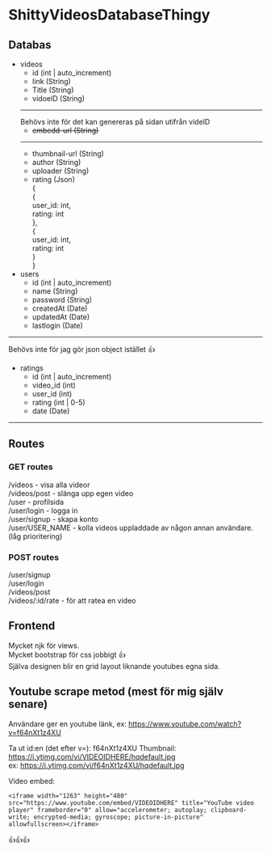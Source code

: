 # ShittyVideosDatabaseThingy

## Databas

- videos
    - id (int | auto_increment)  
    - link (String)  
    - Title (String)  
    - vidoeID (String)
    ----
    Behövs inte för det kan genereras på sidan utifrån videID  
    - ~~embedd-url (String)~~
    ----
    - thumbnail-url (String) 
    - author (String)
    - uploader (String)
    - rating (Json)  
        {  
            {  
                user_id: int,  
                rating: int  
            },  
            {  
                user_id: int,    
                rating: int   
            }  
        }
- users
    - id (int | auto_increment)
    - name (String)
    - password (String)
    - createdAt (Date)
    - updatedAt (Date)
    - lastlogin (Date)
---
Behövs inte för jag gör json object istället 👍

- ratings
    - id (int | auto_increment)
    - video_id (int)
    - user_id (int)  
    - rating (int | 0-5)  
    - date (Date)
---



## Routes
### GET routes
/videos - visa alla videor  
/videos/post - slänga upp egen video  
/user - profilsida  
/user/login - logga in  
/user/signup - skapa konto  
/user/USER_NAME - kolla videos uppladdade av någon annan användare. (låg prioritering) 

### POST routes
/user/signup  
/user/login  
/videos/post  
/videos/:id/rate - för att ratea en video

## Frontend
Mycket njk för views.  
Mycket bootstrap för css jobbigt 👍  
Själva designen blir en grid layout liknande youtubes egna sida.


## Youtube scrape metod (mest för mig själv senare)

Användare ger en youtube länk, ex:
https://www.youtube.com/watch?v=f64nXt1z4XU

Ta ut id:en (det efter v=):
f64nXt1z4XU
Thumbnail: 
https://i.ytimg.com/vi/VIDEOIDHERE/hqdefault.jpg  
ex:
https://i.ytimg.com/vi/f64nXt1z4XU/hqdefault.jpg

Video embed: 
```
<iframe width="1263" height="480" src="https://www.youtube.com/embed/VIDEOIDHERE" title="YouTube video player" frameborder="0" allow="accelerometer; autoplay; clipboard-write; encrypted-media; gyroscope; picture-in-picture" allowfullscreen></iframe>
```

👍👍👍
